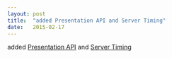 ```yaml
---
layout: post
title:  "added Presentation API and Server Timing"
date:   2015-02-17
---
```


added [Presentation API](http://www.w3.org/TR/presentation-api) and [Server Timing](http://www.w3.org/TR/server-timing)

